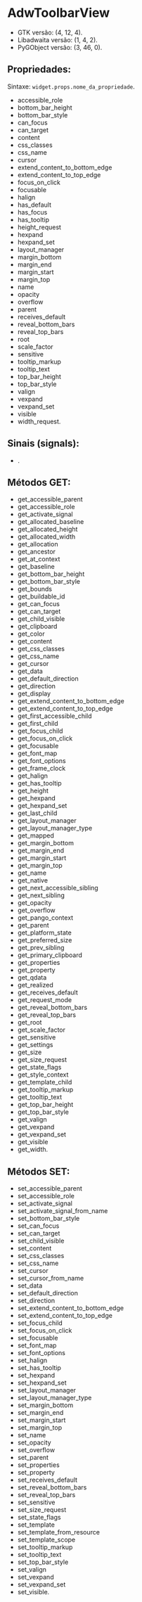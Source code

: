 # AdwToolbarView

- GTK versão: (4, 12, 4).
- Libadwaita versão: (1, 4, 2).
- PyGObject versão: (3, 46, 0).

## Propriedades:

Sintaxe: `widget.props.nome_da_propriedade`.

- accessible_role
- bottom_bar_height
- bottom_bar_style
- can_focus
- can_target
- content
- css_classes
- css_name
- cursor
- extend_content_to_bottom_edge
- extend_content_to_top_edge
- focus_on_click
- focusable
- halign
- has_default
- has_focus
- has_tooltip
- height_request
- hexpand
- hexpand_set
- layout_manager
- margin_bottom
- margin_end
- margin_start
- margin_top
- name
- opacity
- overflow
- parent
- receives_default
- reveal_bottom_bars
- reveal_top_bars
- root
- scale_factor
- sensitive
- tooltip_markup
- tooltip_text
- top_bar_height
- top_bar_style
- valign
- vexpand
- vexpand_set
- visible
- width_request.

## Sinais (signals):

- .

## Métodos GET:

- get_accessible_parent
- get_accessible_role
- get_activate_signal
- get_allocated_baseline
- get_allocated_height
- get_allocated_width
- get_allocation
- get_ancestor
- get_at_context
- get_baseline
- get_bottom_bar_height
- get_bottom_bar_style
- get_bounds
- get_buildable_id
- get_can_focus
- get_can_target
- get_child_visible
- get_clipboard
- get_color
- get_content
- get_css_classes
- get_css_name
- get_cursor
- get_data
- get_default_direction
- get_direction
- get_display
- get_extend_content_to_bottom_edge
- get_extend_content_to_top_edge
- get_first_accessible_child
- get_first_child
- get_focus_child
- get_focus_on_click
- get_focusable
- get_font_map
- get_font_options
- get_frame_clock
- get_halign
- get_has_tooltip
- get_height
- get_hexpand
- get_hexpand_set
- get_last_child
- get_layout_manager
- get_layout_manager_type
- get_mapped
- get_margin_bottom
- get_margin_end
- get_margin_start
- get_margin_top
- get_name
- get_native
- get_next_accessible_sibling
- get_next_sibling
- get_opacity
- get_overflow
- get_pango_context
- get_parent
- get_platform_state
- get_preferred_size
- get_prev_sibling
- get_primary_clipboard
- get_properties
- get_property
- get_qdata
- get_realized
- get_receives_default
- get_request_mode
- get_reveal_bottom_bars
- get_reveal_top_bars
- get_root
- get_scale_factor
- get_sensitive
- get_settings
- get_size
- get_size_request
- get_state_flags
- get_style_context
- get_template_child
- get_tooltip_markup
- get_tooltip_text
- get_top_bar_height
- get_top_bar_style
- get_valign
- get_vexpand
- get_vexpand_set
- get_visible
- get_width.

## Métodos SET:

- set_accessible_parent
- set_accessible_role
- set_activate_signal
- set_activate_signal_from_name
- set_bottom_bar_style
- set_can_focus
- set_can_target
- set_child_visible
- set_content
- set_css_classes
- set_css_name
- set_cursor
- set_cursor_from_name
- set_data
- set_default_direction
- set_direction
- set_extend_content_to_bottom_edge
- set_extend_content_to_top_edge
- set_focus_child
- set_focus_on_click
- set_focusable
- set_font_map
- set_font_options
- set_halign
- set_has_tooltip
- set_hexpand
- set_hexpand_set
- set_layout_manager
- set_layout_manager_type
- set_margin_bottom
- set_margin_end
- set_margin_start
- set_margin_top
- set_name
- set_opacity
- set_overflow
- set_parent
- set_properties
- set_property
- set_receives_default
- set_reveal_bottom_bars
- set_reveal_top_bars
- set_sensitive
- set_size_request
- set_state_flags
- set_template
- set_template_from_resource
- set_template_scope
- set_tooltip_markup
- set_tooltip_text
- set_top_bar_style
- set_valign
- set_vexpand
- set_vexpand_set
- set_visible.
